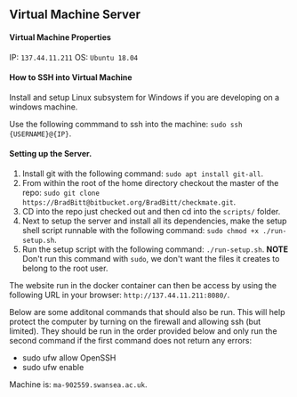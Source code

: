 ## Virtual Machine Server

#### Virtual Machine Properties

IP: `137.44.11.211`
OS: `Ubuntu 18.04`

#### How to SSH into Virtual Machine

Install and setup Linux subsystem for Windows if you are developing on a windows machine.

Use the following commmand to ssh into the machine: `sudo ssh {USERNAME}@{IP}`.

#### Setting up the Server.

1. Install git with the following command: `sudo apt install git-all`.
2. From within the root of the home directory checkout the master of the repo: `sudo git clone https://BradBitt@bitbucket.org/BradBitt/checkmate.git`.
3. CD into the repo just checked out and then cd into the `scripts/` folder.
4. Next to setup the server and install all its dependencies, make the setup shell script runnable with the following command: `sudo chmod +x ./run-setup.sh`.
5. Run the setup script with the following command: `./run-setup.sh`. **NOTE** Don't run this command with `sudo`, we don't want the files it creates to belong to the root user.

The website run in the docker container can then be access by using the following URL in your browser: `http://137.44.11.211:8080/`.

Below are some additonal commands that should also be run. This will help protect the computer by turning on the firewall and allowing ssh (but limited). They should be run in the order provided below and only run the second command if the first command does not return any errors:

- sudo ufw allow OpenSSH
- sudo ufw enable

Machine is: `ma-902559.swansea.ac.uk`.